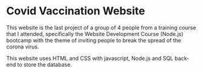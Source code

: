 # Covid Vaccination Website

This website is the last project of a group of 4 people from a training course that I attended, specifically the Website Development Course (Node.js) bootcamp with the theme of inviting people to break the spread of the corona virus.

This website uses HTML and CSS with javascript, Node.js and SQL back-end to store the database. 
